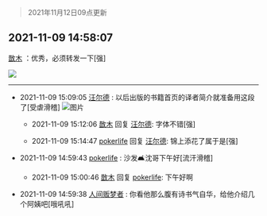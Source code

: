 > 2021年11月12日09点更新
<link rel="stylesheet" href="https://cdn.jsdelivr.net/gh/taotie6/sampleJSON@main/css/photo_show.css">
<meta name="referrer" content="no-referrer" />


 ## 2021-11-09 14:58:07 

 [㪚木](https://www.coolapk.com/feed/31338516?shareKey=NmY5ZDBiYTAwNDJkNjE4YTFjYWU~) ：优秀，必须转发一下[强] 

<div class="album">
<img class="img-item" src="https://image.coolapk.com/feed/2021/0719/22/1081091_af8aad1f_6549_5893@218x218.gif" />
</div>

 ------- 

- 2021-11-09 15:09:05 [汪尔德](uid=1595236) : 以后出版的书籍首页的译者简介就准备用这段了[受虐滑稽] ![图片](https://image.coolapk.com/feed/2021/1109/15/1595236_ae539eda_1745_0689@1148x970.jpeg)

    - 2021-11-09 15:12:06 [㪚木](uid=1081091) 回复 [汪尔德](uid=1595236): 字体不错[强] 

    - 2021-11-09 15:14:47 [pokerlife](uid=575409) 回复 [汪尔德](uid=1595236): 锦上添花了属于是[强] 

- 2021-11-09 14:59:43 [pokerlife](uid=575409) : 沙发🛋沈哥下午好[流汗滑稽] 

    - 2021-11-09 15:00:46 [㪚木](uid=1081091) 回复 [pokerlife](uid=575409): 下午好啊 

- 2021-11-09 14:59:38 [人间贩梦者](uid=2446972) : 你看他那么腹有诗书气自华，给他介绍几个阿姨吧[哦吼吼] 

